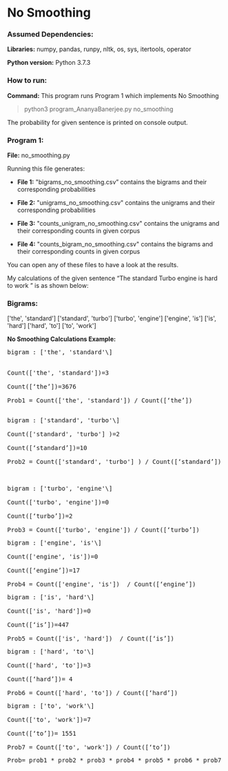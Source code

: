 # No Smoothing

### Assumed Dependencies:

**Libraries:** numpy, pandas, runpy, nltk, os, sys, itertools, operator

**Python version:** Python 3.7.3

### How to run:

**Command:** This program runs Program 1 which implements No Smoothing

> python3 program_AnanyaBanerjee.py no_smoothing

The probability for given sentence is printed on console output.

### Program 1:

**File:** no_smoothing.py

Running this file generates: 

- **File 1:** "bigrams_no_smoothing.csv” contains the bigrams and their corresponding probabilities

- **File 2:** "unigrams_no_smoothing.csv" contains the unigrams and their corresponding probabilities

- **File 3:** "counts_unigram_no_smoothing.csv" contains the unigrams and their corresponding counts in given corpus

- **File 4:** "counts_bigram_no_smoothing.csv" contains the bigrams and their corresponding counts in given corpus

You can open any of these files to have a look at the results.

My calculations of the given sentence “The standard Turbo engine is hard to work ” is as shown below:

### Bigrams:

['the', 'standard']
 ['standard', 'turbo']
 ['turbo', 'engine']
 ['engine', 'is']
 ['is', 'hard']
 ['hard', 'to']
 ['to', 'work']


**No Smoothing Calculations Example:**

<pre>
bigram : ['the', 'standard'\]


Count(['the', 'standard'])=3

Count([‘the’])=3676

Prob1 = Count(['the', 'standard']) / Count([‘the’])

</pre>         

<pre>
bigram : ['standard', 'turbo'\] 

Count(['standard', 'turbo'] )=2

Count([‘standard’])=10

Prob2 = Count(['standard', 'turbo'] ) / Count([‘standard’]) 

           
</pre>


<pre>
bigram : ['turbo', 'engine'\]  

Count(['turbo', 'engine'])=0

Count([‘turbo’])=2

Prob3 = Count(['turbo', 'engine']) / Count([‘turbo’]) 
</pre>         

<pre>
bigram : ['engine', 'is'\]

Count(['engine', 'is'])=0

Count([‘engine’])=17

Prob4 = Count(['engine', 'is'])  / Count([‘engine’]) 
</pre>

<pre>
bigram : ['is', 'hard'\] 

Count(['is', 'hard'])=0

Count([‘is’])=447

Prob5 = Count(['is', 'hard'])  / Count([‘is’]) 
</pre>
           



<pre>
bigram : ['hard', 'to'\]

Count(['hard', 'to'])=3

Count([‘hard’])= 4

Prob6 = Count(['hard', 'to']) / Count([‘hard’]) 
</pre>
          

<pre>
bigram : ['to', 'work'\] 

Count(['to', 'work'])=7

Count([‘to’])= 1551

Prob7 = Count(['to', 'work']) / Count([‘to’])
</pre>
          


<pre>
Prob= prob1 * prob2 * prob3 * prob4 * prob5 * prob6 * prob7
</pre>


